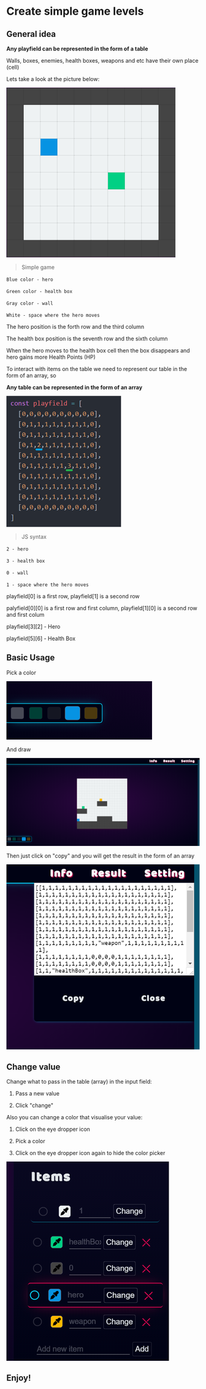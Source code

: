 # Create simple game levels
## General idea

**Any playfield can be represented in the form of a table**

Walls, boxes, enemies, health boxes, weapons and etc have their own place (cell)

Lets take a look at the picture below:

![Simple game screenshot](https://raw.githubusercontent.com/Evoltic/create-level/master/src/img/simple_ss.png)

> Simple game

 `Blue color - hero`
 
 `Green color - health box`
 
 `Gray color - wall`
 
 `White - space where the hero moves`
 
The hero position is the forth row and the third column

The health box position is the seventh row and the sixth column

When the hero moves to the health box cell then the box disappears and hero gains more Health Points (HP)

To interact with items on the table we need to represent our table in the form of an array, so

**Any table can be represented in the form of an array**

![Array screenshot](https://raw.githubusercontent.com/Evoltic/create-level/master/src/img/array_ss.png)

> JS syntax

 `2 - hero`
 
 `3 - health box`
 
 `0 - wall`
 
 `1 - space where the hero moves`

playfield[0] is a first row, playfield[1] is a second row

palyfield[0][0] is a first row and first column, playfield[1][0] is a second row and first colum

playfield[3][2] - Hero

playfield[5][6] - Health Box

## Basic Usage

Pick a color

![Color bar screenshot](https://raw.githubusercontent.com/Evoltic/create-level/master/src/img/colorbar_ss.png)

And draw 

![Project screenshot](https://raw.githubusercontent.com/Evoltic/create-level/master/src/img/project_ss.png)

Then just click on "copy" and you will get the result in the form of an array

![Result screenshot](https://raw.githubusercontent.com/Evoltic/create-level/master/src/img/result_ss.png)

## Change value

Change what to pass in the table (array) in the input field:

1.  Pass a new value

2. Click "change"

Also you can change a color that visualise your value:

1. Click on the eye dropper icon 

2. Pick a color

3. Click on the eye dropper icon again to hide the color picker

![Items screenshot](https://raw.githubusercontent.com/Evoltic/create-level/master/src/img/items_ss.png)

## Enjoy!
